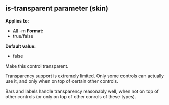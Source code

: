 ## is-transparent parameter (skin)
**Applies to:**
*   [All](/ref/%7Bskin%7D/control.md) -m<!-- -->
**Format:**
*   true/false
<!-- -->
**Default value:**
*   false


Make this control transparent. 

Transparency support is
extremely limited. Only some controls can actually use it, and only when
on top of certain other controls. 

Bars and labels handle
transparency reasonably well, when not on top of other controls (or only
on top of other conrols of these types).